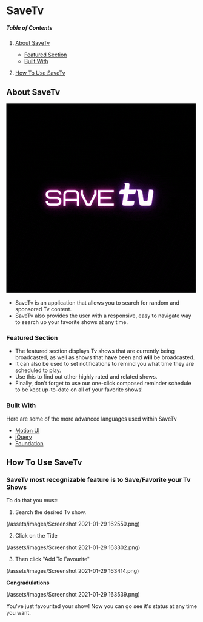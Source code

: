 # SaveTv

##### Table of Contents  

1. [About SaveTv](#about-savetv)
    - [Featured Section](#featured-section)
    - [Built With](#built-with)

2. [How To Use SaveTv](#how-to-use-savetv)

<!-- ABOUT SAVETV -->
## About SaveTv

![SaveTv Logo](/assets/images/logo.gif)

* SaveTv is an application that allows you to search for random and sponsored Tv content.
* SaveTv also provides the user with a responsive, easy to navigate way to search up your favorite shows at any time. 

<!-- FEATURED SECTION -->
### Featured Section

* The featured section displays Tv shows that are currently being broadcasted, as well as shows that __have__ been and __will__ be broadcasted.
* It can also be used to set notifications to remind you what time they are scheduled to play. 
* Use this to find out other highly rated and related shows.
* Finally, don't forget to use our one-click composed reminder schedule to be kept up-to-date on all of your favorite shows!

<!-- LANGUAGES USED -->
### Built With

Here are some of the more advanced languages used within SaveTv

* [Motion UI](https://zurb.com/playground/motion-ui)
* [jQuery](https://jquery.com)
* [Foundation](https://get.foundation/)

## How To Use SaveTv

### SaveTv most recognizable feature is to Save/Favorite your Tv Shows
To do that you must:
1. Search the desired Tv show.

(/assets/images/Screenshot 2021-01-29 162550.png)

2. Click on the Title

(/assets/images/Screenshot 2021-01-29 163302.png)

3. Then click "Add To Favourite"

(/assets/images/Screenshot 2021-01-29 163414.png)

__Congradulations__

(/assets/images/Screenshot 2021-01-29 163539.png)

You've just favourited your show! Now you can go see it's status at any time you want.
